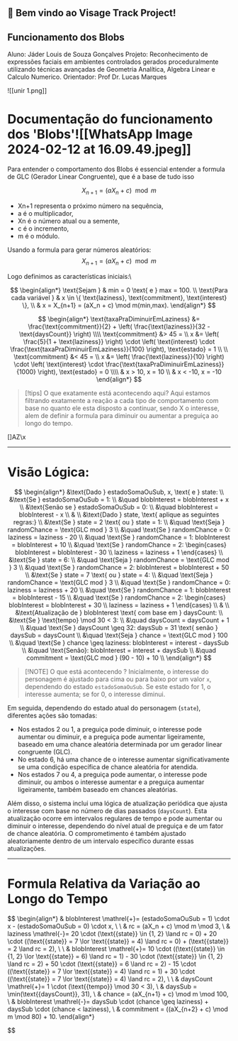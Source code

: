 ## 👋 Bem vindo ao Visage Track Project!

## Funcionamento dos Blobs
Aluno: Jáder Louis de Souza Gonçalves
Projeto: Reconhecimento de expressões faciais em ambientes controlados gerados proceduralmente utilizando técnicas avançadas de Geometria Analítica, Algebra Linear e Calculo Numerico. 
Orientador: Prof Dr. Lucas Marques

![[unir 1.png]]

# Documentação do funcionamento dos 'Blobs'![[WhatsApp Image 2024-02-12 at 16.09.49.jpeg]]

Para entender o comportamento dos Blobs é essencial entender a formula de GLC (Gerador Linear Congruente), que é a base de tudo isso

$$
X_{n+1} = (aX_n + c) \mod m
$$

- Xn+1​ representa o próximo número na sequência,
- a é o multiplicador,
- Xn​ é o número atual ou a semente,
- c é o incremento,
- m é o módulo.

Usando a formula para gerar números aleatórios:
$$
X_{n+1} = (aX_n + c) \mod m
$$

Logo definimos as características iniciais:\

$$
\begin{align*}
\text{Sejam } & min = 0 \text{ e } max = 100. \\
\text{Para cada variável } & x \in \{ \text{laziness}, \text{commitment}, \text{interest} \}, \\
& x = X_{n+1} = (aX_n + c) \mod m(min,max).
\end{align*}
$$

$$
\begin{align*}
\text{taxaPraDiminuirEmLaziness} &= \frac{\text{commitment}}{2} + \left( \frac{\text{laziness}}{32 - \text{daysCount}} \right) \\\\
\text{commitment} &> 45 =  \\
x &= \left( \frac{5}{1 + \text{laziness}} \right) \cdot \left( \text{interest} \cdot \frac{\text{taxaPraDiminuirEmLaziness}}{100} \right),  \text{estado} = 1 \\ \\
\text{commitment} &< 45 =  \\
x &= \left( \frac{\text{laziness}}{10} \right) \cdot \left( \text{interest} \cdot \frac{\text{taxaPraDiminuirEmLaziness}}{1000} \right), \text{estado} = 0 \\\\
& x > 10,  x = 10 \\
& x < -10,  x = -10 
\end{align*}
$$


> [!tips] O que exatamente está acontecendo aqui? 
> Aqui estamos filtrando exatamente a reação a cada tipo de comportamento com base no quanto ele esta disposto a continuar, sendo X o interesse, alem de definir a formula para diminuir ou aumentar a preguiça ao longo do tempo.




[]AZ\x

---






# Visão Lógica:

$$
\begin{align*}
&\text{Dado } estadoSomaOuSub, x, \text{ e } state: \\
&\text{Se } estadoSomaOuSub = 1: \\
&\quad blobInterest = blobInterest + x \\
&\text{Senão se } estadoSomaOuSub = 0: \\
&\quad blobInterest = blobInterest - x \\
& \\
&\text{Dado } state, \text{ aplique as seguintes regras:} \\
&\text{Se } state = 2 \text{ ou } state = 1: \\
&\quad \text{Seja } randomChance = \text{GLC mod } 3 \\
&\quad \text{Se } randomChance = 0: laziness = laziness - 20 \\
&\quad \text{Se } randomChance = 1: blobInterest = blobInterest + 10 \\
&\quad \text{Se } randomChance = 2: \begin{cases} blobInterest = blobInterest - 30 \\ laziness = laziness + 1 \end{cases} \\
&\text{Se } state = 6: \\
&\quad \text{Seja } randomChance = \text{GLC mod } 3 \\
&\quad \text{Se } randomChance = 2: blobInterest = blobInterest + 50 \\
&\text{Se } state = 7 \text{ ou } state = 4: \\
&\quad \text{Seja } randomChance = \text{GLC mod } 3 \\
&\quad \text{Se } randomChance = 0: laziness = laziness + 20 \\
&\quad \text{Se } randomChance = 1: blobInterest = blobInterest - 15 \\
&\quad \text{Se } randomChance = 2: \begin{cases} blobInterest = blobInterest + 30 \\ laziness = laziness + 1 \end{cases} \\
& \\
&\text{Atualização de } blobInterest \text{ com base em } daysCount: \\
&\text{Se } \text{tempo} \mod 30 < 3: \\
&\quad daysCount = daysCount + 1 \\
&\quad \text{Se } daysCount \geq 32: daysSub = 31 \text{ senão } daysSub = daysCount \\
&\quad \text{Seja } chance = \text{GLC mod } 100 \\
&\quad \text{Se } chance \geq laziness: blobInterest = interest - daysSub \\
&\quad \text{Senão}: blobInterest = interest + daysSub \\
&\quad commitment = \text{GLC mod } (90 - 10) + 10 \\
\end{align*}
$$

> [!NOTE] O que está acontecendo ? 
>Inicialmente, o interesse do personagem é ajustado para cima ou para baixo por um valor `x`, dependendo do estado `estadoSomaOuSub`. Se este estado for 1, o interesse aumenta; se for 0, o interesse diminui.

Em seguida, dependendo do estado atual do personagem (`state`), diferentes ações são tomadas:

- Nos estados 2 ou 1, a preguiça pode diminuir, o interesse pode aumentar ou diminuir, e a preguiça pode aumentar ligeiramente, baseado em uma chance aleatória determinada por um gerador linear congruente (GLC).
- No estado 6, há uma chance de o interesse aumentar significativamente se uma condição específica de chance aleatória for atendida.
- Nos estados 7 ou 4, a preguiça pode aumentar, o interesse pode diminuir, ou ambos o interesse aumentar e a preguiça aumentar ligeiramente, também baseado em chances aleatórias.

Além disso, o sistema inclui uma lógica de atualização periódica que ajusta o interesse com base no número de dias passados (`daysCount`). Esta atualização ocorre em intervalos regulares de tempo e pode aumentar ou diminuir o interesse, dependendo do nível atual de preguiça e de um fator de chance aleatória. O comprometimento é também ajustado aleatoriamente dentro de um intervalo específico durante essas atualizações.

---
# Formula Relativa da Variação ao Longo do Tempo
$$
\begin{align*}
& blobInterest \mathrel{+}= (estadoSomaOuSub = 1) \cdot x - (estadoSomaOuSub = 0) \cdot x, \\ \\
& rc = (aX_n + c) \mod m \mod 3, \\ 
& laziness \mathrel{-}= 20 \cdot (\text{{state}} \in \{1, 2\} \land rc = 0) + 20 \cdot ((\text{{state}} = 7 \lor \text{{state}} = 4) \land rc = 0) + (\text{{state}} = 2 \land rc = 2), \\ \\
& blobInterest \mathrel{+}= 10 \cdot ((\text{{state}} \in \{1, 2\} \lor \text{{state}} = 6) \land rc = 1) - 30 \cdot (\text{{state}} \in \{1, 2\} \land rc = 2) + 50 \cdot (\text{{state}} = 6 \land rc = 2) - 15 \cdot ((\text{{state}} = 7 \lor \text{{state}} = 4) \land rc = 1) + 30 \cdot ((\text{{state}} = 7 \lor \text{{state}} = 4) \land rc = 2), \\ \\
& daysCount \mathrel{+}= 1 \cdot (\text{{tempo}} \mod 30 < 3), \\
& daysSub = \min(\text{{daysCount}}, 31), \\
& chance = (aX_{n+1} + c) \mod m \mod 100, \\
& blobInterest \mathrel{-}= daysSub \cdot (chance \geq laziness) + daysSub \cdot (chance < laziness), \\
& commitment = ((aX_{n+2} + c) \mod m \mod 80) + 10.
\end{align*}

$$
